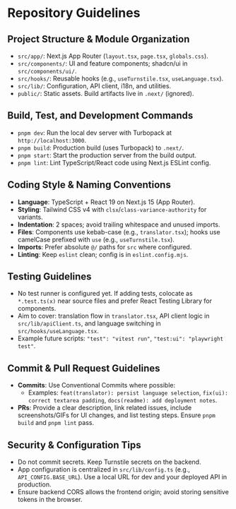 # Repository Guidelines

## Project Structure & Module Organization
- `src/app/`: Next.js App Router (`layout.tsx`, `page.tsx`, `globals.css`).
- `src/components/`: UI and feature components; shadcn/ui in `src/components/ui/`.
- `src/hooks/`: Reusable hooks (e.g., `useTurnstile.tsx`, `useLanguage.tsx`).
- `src/lib/`: Configuration, API client, i18n, and utilities.
- `public/`: Static assets. Build artifacts live in `.next/` (ignored).

## Build, Test, and Development Commands
- `pnpm dev`: Run the local dev server with Turbopack at `http://localhost:3000`.
- `pnpm build`: Production build (uses Turbopack) to `.next/`.
- `pnpm start`: Start the production server from the build output.
- `pnpm lint`: Lint TypeScript/React code using Next.js ESLint config.

## Coding Style & Naming Conventions
- **Language**: TypeScript + React 19 on Next.js 15 (App Router).
- **Styling**: Tailwind CSS v4 with `clsx`/`class-variance-authority` for variants.
- **Indentation**: 2 spaces; avoid trailing whitespace and unused imports.
- **Files**: Components use kebab-case (e.g., `translator.tsx`); hooks use camelCase prefixed with `use` (e.g., `useTurnstile.tsx`).
- **Imports**: Prefer absolute `@/` paths for `src` where configured.
- **Linting**: Keep `eslint` clean; config is in `eslint.config.mjs`.

## Testing Guidelines
- No test runner is configured yet. If adding tests, colocate as `*.test.ts(x)` near source files and prefer React Testing Library for components.
- Aim to cover: translation flow in `translator.tsx`, API client logic in `src/lib/apiClient.ts`, and language switching in `src/hooks/useLanguage.tsx`.
- Example future scripts: `"test": "vitest run"`, `"test:ui": "playwright test"`.

## Commit & Pull Request Guidelines
- **Commits**: Use Conventional Commits where possible:
  - Examples: `feat(translator): persist language selection`, `fix(ui): correct textarea padding`, `docs(readme): add deployment notes`.
- **PRs**: Provide a clear description, link related issues, include screenshots/GIFs for UI changes, and list testing steps. Ensure `pnpm build` and `pnpm lint` pass.

## Security & Configuration Tips
- Do not commit secrets. Keep Turnstile secrets on the backend.
- App configuration is centralized in `src/lib/config.ts` (e.g., `API_CONFIG.BASE_URL`). Use a local URL for dev and your deployed API in production.
- Ensure backend CORS allows the frontend origin; avoid storing sensitive tokens in the browser.

